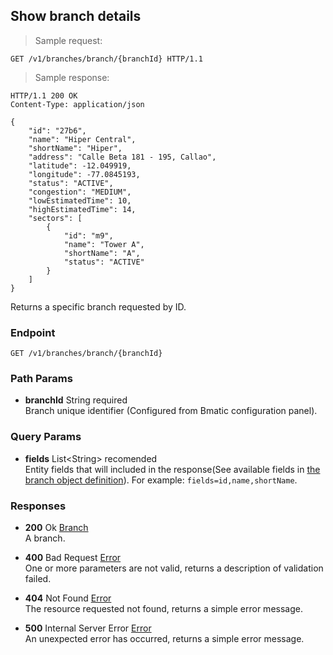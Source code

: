 
## Show branch details

> Sample request:

```http
GET /v1/branches/branch/{branchId} HTTP/1.1
```

> Sample response:

```http
HTTP/1.1 200 OK
Content-Type: application/json

{
    "id": "27b6",
    "name": "Hiper Central",
    "shortName": "Hiper",
    "address": "Calle Beta 181 - 195, Callao",
    "latitude": -12.049919,
    "longitude": -77.0845193,
    "status": "ACTIVE",
    "congestion": "MEDIUM",
    "lowEstimatedTime": 10,
    "highEstimatedTime": 14,
    "sectors": [
        {
            "id": "m9",
            "name": "Tower A",
            "shortName": "A",
            "status": "ACTIVE"
        }
    ]
}
```

Returns a specific branch requested by ID.


### Endpoint

`GET /v1/branches/branch/{branchId}`

### Path Params

* **branchId** <span class="param-type">String</span> <span class="required-param">required</span><br>
Branch unique identifier (Configured from Bmatic configuration panel).

### Query Params

* **fields** <span class="param-type">List\<String\></span> <span class="recomended-param">recomended</span><br>
Entity fields that will included in the response(See available fields in [the branch object definition](#branch)). For example: `fields=id,name,shortName`.

### Responses

* **200** <span class="verb-description">Ok</span> <span class="param-type">[Branch](#branch)</span><br>
A branch.

* **400** <span class="verb-description">Bad Request</span> <span class="param-type">[Error](#error)</span><br>
One or more parameters are not valid, returns a description of validation failed.

* **404** <span class="verb-description">Not Found</span> <span class="param-type">[Error](#error)</span><br>
The resource requested not found, returns a simple error message.

* **500** <span class="verb-description">Internal Server Error</span> <span class="param-type">[Error](#error)</span><br>
An unexpected error has occurred, returns a simple error message.
